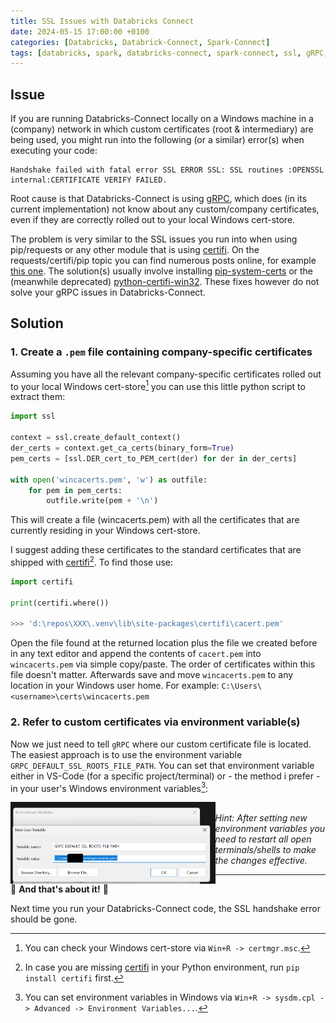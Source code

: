 ```yaml
---
title: SSL Issues with Databricks Connect
date: 2024-05-15 17:00:00 +0100
categories: [Databricks, Databrick-Connect, Spark-Connect]
tags: [databricks, spark, databricks-connect, spark-connect, ssl, gRPC, certificates, windows, python, pip, requests, certifi, pip-system-certs, python-certifi-win32]
---
```


## Issue

If you are running Databricks-Connect locally on a Windows machine in a (company) network in which custom certificates (root & intermediary) are being used, you might run into the following (or a similar) error(s) when executing your code:

```text
Handshake failed with fatal error SSL ERROR SSL: SSL routines :OPENSSL internal:CERTIFICATE VERIFY FAILED.
```

Root cause is that Databricks-Connect is using [gRPC](https://grpc.io/), which does (in its current implementation) not know about any custom/company certificates, even if they are correctly rolled out to your local Windows cert-store.

The problem is very similar to the SSL issues you run into when using pip/requests or any other module that is using [certifi](https://pypi.org/project/certifi/). On the requests/certifi/pip topic you can find numerous posts online, for example [this one](https://stackoverflow.com/questions/51390968/python-ssl-certificate-verify-error#:~:text=34-,Update,-python%2Dcertifi%2Dwin32). The solution(s) usually involve installing [pip-system-certs](https://pypi.org/project/pip-system-certs/) or the (meanwhile deprecated) [python-certifi-win32](https://pypi.org/project/python-certifi-win32/). These fixes however do not solve your gRPC issues in Databricks-Connect.

## Solution

### 1. Create a `.pem` file containing company-specific certificates

Assuming you have all the relevant company-specific certificates rolled out to your local Windows cert-store[^1] you can use this little python script to extract them:

```python
import ssl

context = ssl.create_default_context()
der_certs = context.get_ca_certs(binary_form=True)
pem_certs = [ssl.DER_cert_to_PEM_cert(der) for der in der_certs]

with open('wincacerts.pem', 'w') as outfile:
    for pem in pem_certs:
        outfile.write(pem + '\n')
```

This will create a file (wincacerts.pem) with all the certificates that are currently residing in your Windows cert-store.

I suggest adding these certificates to the standard certificates that are shipped with [certifi](https://pypi.org/project/certifi)[^2]. To find those use:

```py
import certifi

print(certifi.where())

>>> 'd:\repos\XXX\.venv\lib\site-packages\certifi\cacert.pem'
```



Open the file found at the returned location plus the file we created before in any text editor and append the contents of `cacert.pem` into `wincacerts.pem` via simple copy/paste. The order of certificates within this file doesn't matter. Afterwards save and move `wincacerts.pem` to any location in your Windows user home. For example: `C:\Users\<username>\certs\wincacerts.pem`

### 2. Refer to custom certificates via environment variable(s)

Now we just need to tell `gRPC` where our custom certificate file is located. The easiest approach is to use the environment variable `GRPC_DEFAULT_SSL_ROOTS_FILE_PATH`. You can set that environment variable either in VS-Code (for a specific project/terminal) or - the method i prefer - in your user's Windows environment variables[^3]:

<img src="/assets/img/ssl_grpc_env.png" width="65%" align="left"/><br/>
_Hint: After setting new environment variables you need to restart all open terminals/shells to make the changes effective._

---
:tada: **And that's about it!** :tada:

Next time you run your Databricks-Connect code, the SSL handshake error should be gone.

[^1]: You can check your Windows cert-store via `Win+R -> certmgr.msc`.
[^2]: In case you are missing [certifi](https://pypi.org/project/certifi) in your Python environment, run `pip install certifi` first.
[^3]: You can set environment variables in Windows via `Win+R -> sysdm.cpl -> Advanced -> Environment Variables...`.
